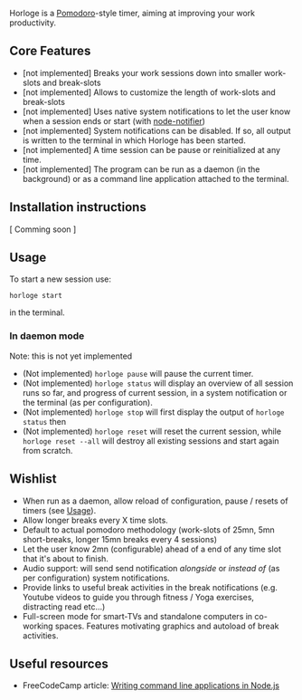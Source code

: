Horloge is a [Pomodoro](http://cirillocompany.de/pages/pomodoro-technique)-style timer, aiming at improving your work productivity.

## Core Features

* [not implemented] Breaks your work sessions down into smaller work-slots and break-slots
* [not implemented] Allows to customize the length of work-slots and break-slots
* [not implemented] Uses native system notifications to let the user know when a session ends or start (with [node-notifier](https://github.com/mikaelbr/node-notifier))
* [not implemented] System notifications can be disabled. If so, all output is written to the terminal in which Horloge has been started.
* [not implemented] A time session can be pause or reinitialized at any time.
* [not implemented] The program can be run as a daemon (in the background) or as a command line application attached to the terminal.

## Installation instructions

[ Comming soon ]

## Usage

To start a new session use:

```
horloge start
```

in the terminal.

### In daemon mode

Note: this is not yet implemented

- (Not implemented) `horloge pause` will pause the current timer.
- (Not implemented) `horloge status` will display an overview of all session runs so far, and progress of current session, in a system notification or the terminal (as per configuration).
- (Not implemented) `horloge stop` will first display the output of `horloge status` then 
- (Not implemented) `horloge reset` will reset the current session, while `horloge reset --all` will destroy all existing sessions and start again from scratch.

## Wishlist

* When run as a daemon, allow reload of configuration, pause / resets of timers (see [Usage](#indaemon-mode)).
* Allow longer breaks every X time slots.
* Default to actual pomodoro methodology (work-slots of 25mn, 5mn short-breaks, longer 15mn breaks every 4 sessions) 
* Let the user know 2mn (configurable) ahead of a end of any time slot that it's about to finish.
* Audio support: will send send notification *alongside* or *instead of* (as per configuration) system notifications.
* Provide links to useful break activities in the break notifications (e.g. Youtube videos to guide you through fitness / Yoga exercises, distracting read etc...) 
* Full-screen mode for smart-TVs and standalone computers in co-working spaces. Features motivating graphics and autoload of break activities.


## Useful resources

* FreeCodeCamp article: [Writing command line applications in Node.js](https://medium.freecodecamp.com/writing-command-line-applications-in-nodejs-2cf8327eee2#.liebnbpwt)
